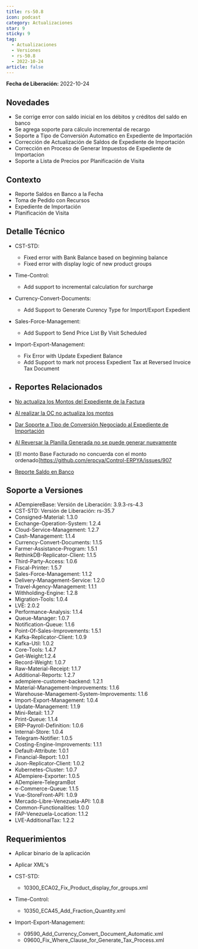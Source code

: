 ```yaml
---
title: rs-50.8
icon: podcast
category: Actualizaciones
star: 9
sticky: 9
tag:
  - Actualizaciones
  - Versiones
  - rs-50.8
  - 2022-10-24
article: false
---
```


**Fecha de Liberación:** 2022-10-24

## Novedades

- Se corrige error con saldo inicial en los débitos y créditos del saldo en banco
- Se agrega soporte para cálculo incremental de recargo
- Soporte a Tipo de Conversión Automatico en Expediente de Importación
- Corrección de Actualización de Saldos de Expediente de Importación
- Corrección en Proceso de Generar Impuestos de Expediente de Importacion
- Soporte a Lista de Precios por Planificación de Visita

## Contexto

- Reporte Saldos en Banco a la Fecha
- Toma de Pedido con Recursos
- Expediente de Importación
- Planificación de Visita

## Detalle Técnico

- CST-STD:

  - Fixed error with Bank Balance based on beginning balance
  - Fixed error with display logic of new product groups
  
- Time-Control:

  - Add support to incremental calculation for surcharge

- Currency-Convert-Documents:

  - Add Support to Generate Curency Type for Import/Export Expedient
  
- Sales-Force-Management:

  - Add Support to Send Price List By Visit Scheduled
  
- Import-Export-Management:

  - Fix Error with Update Expedient Balance
  - Add Support to mark not process Expedient Tax at Reversed Invoice Tax Document

- ## Reportes Relacionados

- [No actualiza los Montos del Expediente de la Factura](https://github.com/erpcya/Control-ERPYA/issues/903)

- [Al realizar la OC no actualiza los montos](https://github.com/erpcya/Control-ERPYA/issues/904)

- [Dar Soporte a Tipo de Conversión Negociado al Expediente de Importación](https://github.com/erpcya/Control-ERPYA/issues/905)

- [Al Reversar la Planilla Generada no se puede generar nuevamente](https://github.com/erpcya/Control-ERPYA/issues/906)

- [El monto Base Facturado no concuerda con el monto ordenado]https://github.com/erpcya/Control-ERPYA/issues/907

- [Reporte Saldo en Banco](https://github.com/erpcya/CONTROL-ANCA/issues/220)

## Soporte a Versiones

- ADempiereBase: Versión de Liberación: 3.9.3-rs-4.3
- CST-STD: Versión de Liberación: rs-35.7
- Consigned-Material: 1.3.0
- Exchange-Operation-System: 1.2.4
- Cloud-Service-Management: 1.2.7
- Cash-Management: 1.1.4
- Currency-Convert-Documents: 1.1.5
- Farmer-Assistance-Program: 1.5.1
- RethinkDB-Replicator-Client: 1.1.5
- Third-Party-Access: 1.0.6
- Fiscal-Printer: 1.5.7
- Sales-Force-Management: 1.1.2
- Delivery-Management-Service: 1.2.0
- Travel-Agency-Management: 1.1.1
- Withholding-Engine: 1.2.8
- Migration-Tools: 1.0.4
- LVE: 2.0.2
- Performance-Analysis: 1.1.4
- Queue-Manager: 1.0.7
- Notification-Queue: 1.1.6
- Point-Of-Sales-Improvements: 1.5.1
- Kafka-Replicator-Client: 1.0.9
- Kafka-Util: 1.0.2
- Core-Tools: 1.4.7
- Get-Weight:1.2.4
- Record-Weight: 1.0.7
- Raw-Material-Receipt: 1.1.7
- Additional-Reports: 1.2.7
- adempiere-customer-backend: 1.2.1
- Material-Management-Improvements: 1.1.6
- Warehouse-Management-System-Improvements: 1.1.6
- Import-Export-Management: 1.0.4
- Update-Management: 1.1.9
- Mini-Retail: 1.1.7
- Print-Queue: 1.1.4
- ERP-Payroll-Definition: 1.0.6
- Internal-Store: 1.0.4
- Telegram-Notifier: 1.0.5
- Costing-Engine-Improvements: 1.1.1
- Default-Attribute: 1.0.1
- Financial-Report: 1.0.1
- Json-Replicator-Client: 1.0.2
- Kubernetes-Cluster: 1.0.7
- ADempiere-Exporter: 1.0.5
- ADempiere-TelegramBot
- e-Commerce-Queue: 1.1.5
- Vue-StoreFront-API: 1.0.9
- Mercado-Libre-Venezuela-API: 1.0.8
- Common-Functionalities: 1.0.0
- FAP-Venezuela-Location: 1.1.2
- LVE-AdditionalTax: 1.2.2
## Requerimientos

- Aplicar binario de la aplicación
- Aplicar XML's

- CST-STD:

  - 10300_ECA02_Fix_Product_display_for_groups.xml
  
- Time-Control:

  - 10350_ECA45_Add_Fraction_Quantity.xml
  
- Import-Export-Management:

  - 09590_Add_Currency_Convert_Document_Automatic.xml
  - 09600_Fix_Where_Clause_for_Generate_Tax_Process.xml